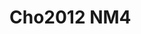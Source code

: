 <a name="material" />

# Cho2012 NM4
<script type="application/ld+json">
  {
    "@context": "https://schema.org/",
    "@type": "ChemicalSubstance",
    "http://purl.org/dc/terms/conformsTo":
      {
        "@type": "CreativeWork",
        "@id": "https://bioschemas.org/profiles/ChemicalSubstance/0.4-RELEASE/"
      },
    "@id": "https://egonw.github.io/nanowiki/nanowiki191.html#material",
    "name": "Cho2012 NM4",
    "sameAs": "http://127.0.0.1/mediawiki/index.php/Special:URIResolver/Cho2012_NM4"
  }
</script>

